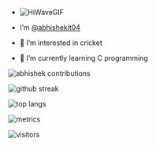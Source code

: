- ![HiWaveGIF](https://user-images.githubusercontent.com/88192065/153472757-5abcd55f-94f0-4ed9-aa0e-d4c283739d34.gif)

- I’m [@abhishekit04](https://skyline.github.com/abhishekit04/2022)
- 👀 I’m interested in cricket
- 🌱 I’m currently learning C programming

<!---
abhishekit04/abhishekit04 is a ✨ special ✨ repository because its `README.md` (this file) appears on your GitHub profile.
You can click the Preview link to take a look at your changes.
--->



![abhishek contributions](https://github-readme-stats.vercel.app/api?username=abhishekit04&show_icons=true&hide_border=true&count_private=true&theme=tokyonight)

![github streak](https://github-readme-streak-stats.herokuapp.com/?user=abhishekit04&theme=tokyonight)

![top langs](https://github-readme-stats.vercel.app/api/top-langs/?username=abhishekit04&theme=tokyonight)

![metrics](https://metrics.lecoq.io/abhishekit04)

![visitors](https://visitor-badge.glitch.me/badge?page_id=abhishekit04.abhishekit04)

